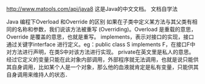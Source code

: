 http://www.matools.com/api/java8   这是Java的中文文档。 文档自学法

Java 编程下Overload 和Override 的区别 如果在子类中定义某方法与其父类有相同的名称和参数，我们说该方法被重写 (Overriding)。Overload 是重载的意思，Override 是覆盖的意思，也就是重写。
implements，表示对接口的实现，接口通过关键字interface 进行定义。eg：public class S implements F，在接口F中对方法进行声明，在类S中对该方法进行实现。
private在英文里是私人的意思。经过它定义的变量只能在此对象内部调用，外部程序就无法调用，也就是说只能供其自身调用，比如某个人是一个对象，那么他的血液就肯定是私有变量，只能供其自身调用来维持人的状态．
